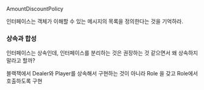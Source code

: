 AmountDiscountPolicy

인터페이스는 객체가 이해할 수 있는 메시지의 목록을 정의한다는 것을 기억하라.

### 상속과 합성

인터페이스는 상속인데, 인터페이스를 분리하는 것은 권장하는 것 같으면서 왜 상속하지 말라고 할까?

블랙잭에서 Dealer와 Player를 상속해서 구현하는 것이 아니라 Role 을 갖고 Role에서 호출하도록 구현

